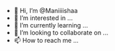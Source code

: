 - 👋 Hi, I’m @Maniiiishaa
- 👀 I’m interested in ...
- 🌱 I’m currently learning ...
- 💞️ I’m looking to collaborate on ...
- 📫 How to reach me ...

<!---
Maniiiishaa/Maniiiishaa is a ✨ special ✨ repository because its `README.md` (this file) appears on your GitHub profile.
You can click the Preview link to take a look at your changes.
--->
